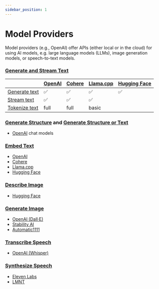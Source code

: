 ```yaml
---
sidebar_position: 1
---
```


# Model Providers

Model providers (e.g., OpenAI) offer APIs (either local or in the cloud) for using AI models, e.g. large language models (LLMs), image generation models, or speech-to-text models.

### [Generate and Stream Text](/guide/function/generate-text)

|                                                | [OpenAI](/integration/model-provider/openai) | [Cohere](/integration/model-provider/cohere) | [Llama.cpp](/integration/model-provider/llamacpp) | [Hugging Face](/integration/model-provider/huggingface) |
| ---------------------------------------------- | -------------------------------------------- | -------------------------------------------- | ------------------------------------------------- | ------------------------------------------------------- |
| [Generate text](/guide/function/generate-text) | ✅                                           | ✅                                           | ✅                                                | ✅                                                      |
| [Stream text](/guide/function/generate-text)   | ✅                                           | ✅                                           | ✅                                                |                                                         |
| [Tokenize text](/guide/function/tokenize-text) | full                                         | full                                         | basic                                             |                                                         |

### [Generate Structure](/guide/function/generate-structure) and [Generate Structure or Text](/guide/function/generate-structure-or-text)

- [OpenAI](/integration/model-provider/openai) chat models

### [Embed Text](/guide/function/embed-text)

- [OpenAI](/integration/model-provider/openai)
- [Cohere](/integration/model-provider/cohere)
- [Llama.cpp](/integration/model-provider/llamacpp)
- [Hugging Face](/integration/model-provider/huggingface)

### [Describe Image](/guide/function/describe-image)

- [Hugging Face](/integration/model-provider/huggingface)

### [Generate Image](/guide/function/generate-image)

- [OpenAI (Dall·E)](/integration/model-provider/openai)
- [Stability AI](/integration/model-provider/stability)
- [Automatic1111](/integration/model-provider/automatic1111)

### [Transcribe Speech](/guide/function/transcribe-speech)

- [OpenAI (Whisper)](/integration/model-provider/openai)

### [Synthesize Speech](/guide/function/synthesize-speech)

- [Eleven Labs](/integration/model-provider/elevenlabs)
- [LMNT](/integration/model-provider/lmnt)
